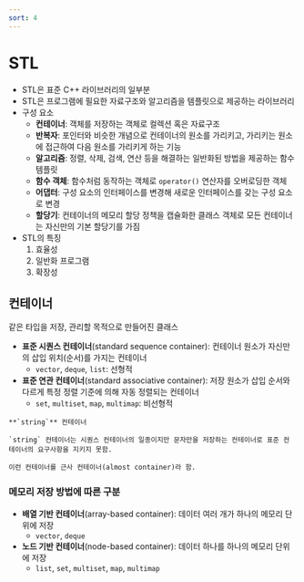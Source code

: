 ```yaml
---
sort: 4
---
```


# STL

- STL은 표준 C++ 라이브러리의 일부분
- STL은 프로그램에 필요한 자료구조와 알고리즘을 템플릿으로 제공하는 라이브러리
- 구성 요소
    - **컨테이너**: 객체를 저장하는 객체로 컬렉션 혹은 자료구조
    - **반복자**: 포인터와 비슷한 개념으로 컨테이너의 원소를 가리키고, 가리키는 원소에 접근하여 다음 원소를 가리키게 하는 기능
    - **알고리즘**: 정렬, 삭제, 검색, 연산 등을 해결하는 일반화된 방법을 제공하는 함수 템플릿
    - **함수 객체**: 함수처럼 동작하는 객체로 `operator()` 연산자를 오버로딩한 객체
    - **어댑터**: 구성 요소의 인터페이스를 변경해 새로운 인터페이스를 갖는 구성 요소로 변경
    - **할당기**: 컨테이너의 메모리 할당 정책을 캡슐화한 클래스 객체로 모든 컨테이너는 자신만의 기본 할당기를 가짐
- STL의 특징
    1. 효율성
    2. 일반화 프로그램
    3. 확장성

## 컨테이너
같은 타입을 저장, 관리할 목적으로 만들어진 클래스
- **표준 시퀀스 컨테이너**(standard sequence container): 컨테이너 원소가 자신만의 삽입 위치(순서)를 가지는 컨테이너
    - `vector`, `deque`, `list`: 선형적
- **표준 연관 컨테이너**(standard associative container): 저장 원소가 삽입 순서와 다르게 특정 정렬 기준에 의해 자동 정렬되는 컨테이너
    - `set`, `multiset`, `map`, `multimap`: 비선형적

```
**`string`** 컨테이너

`string` 컨테이너는 시퀀스 컨테이너의 일종이지만 문자만을 저장하는 컨테이너로 표준 컨테이너의 요구사항을 지키지 못함.

이런 컨테이너를 근사 컨테이너(almost container)라 함.
```

### 메모리 저장 방법에 따른 구분
- **배열 기반 컨테이너**(array-based container): 데이터 여러 개가 하나의 메모리 단위에 저장
    - `vector`, `deque`
- **노드 기반 컨테이너**(node-based container): 데이터 하나를 하나의 메모리 단위에 저장
    - `list`, `set`, `multiset`, `map`, `multimap`